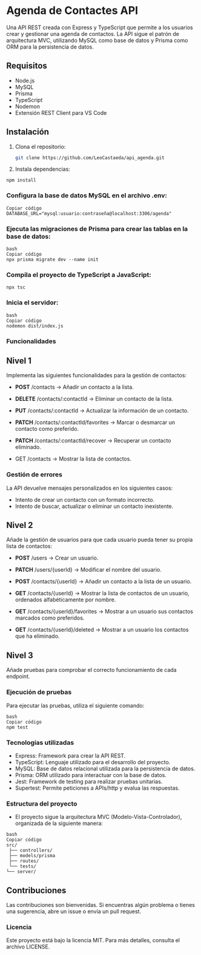 # Agenda de Contactes API

Una API REST creada con Express y TypeScript que permite a los usuarios crear y gestionar una agenda de contactos. La API sigue el patrón de arquitectura MVC, utilizando MySQL como base de datos y Prisma como ORM para la persistencia de datos.

## Requisitos

- Node.js
- MySQL
- Prisma
- TypeScript
- Nodemon
- Extensión REST Client para VS Code

## Instalación

1. Clona el repositorio:
   ```bash
   git clone https://github.com/LeoCastaeda/api_agenda.git

2. Instala dependencias:

```
npm install
```

### Configura la base de datos MySQL en el archivo .env:
```
Copiar código
DATABASE_URL="mysql:usuario:contraseña@localhost:3306/agenda"
```

### Ejecuta las migraciones de Prisma para crear las tablas en la base de datos:
```
bash
Copiar código
npx prisma migrate dev --name init
```
### Compila el proyecto de TypeScript a JavaScript:
```
npx tsc
```

### Inicia el servidor:
```
bash
Copiar código
nodemon dist/index.js
```


### Funcionalidades

## Nivel 1


Implementa las siguientes funcionalidades para la gestión de contactos:

- **POST** /contacts → Añadir un contacto a la lista.

- **DELETE** /contacts/:contactId → Eliminar un contacto de la lista.

- **PUT** /contacts/:contactId → Actualizar la información de un contacto.

- **PATCH** /contacts/:contactId/favorites → Marcar o desmarcar un contacto como preferido.

- **PATCH** /contacts/:contactId/recover → Recuperar un contacto eliminado.

- GET /contacts → Mostrar la lista de contactos.

### Gestión de errores

La API devuelve mensajes personalizados en los siguientes casos:

- Intento de crear un contacto con un formato incorrecto.
- Intento de buscar, actualizar o eliminar un contacto inexistente.

## Nivel 2

Añade la gestión de usuarios para que cada usuario pueda tener su propia lista de contactos:

- **POST** /users → Crear un usuario.

- **PATCH** /users/{userId} → Modificar el nombre del usuario.

- **POST** /contacts/{userId} → Añadir un contacto a la lista de un usuario.

- **GET** /contacts/{userId} → Mostrar la lista de contactos de un usuario, ordenados alfabéticamente por nombre.

- **GET** /contacts/{userId}/favorites → Mostrar a un usuario sus contactos marcados como preferidos.

- **GET** /contacts/{userId}/deleted → Mostrar a un usuario los contactos que ha eliminado.

## Nivel 3
Añade pruebas para comprobar el correcto funcionamiento de cada endpoint.

### Ejecución de pruebas
Para ejecutar las pruebas, utiliza el siguiente comando:
```
bash
Copiar código
npm test
```

### Tecnologías utilizadas
- Express: Framework para crear la API REST.
- TypeScript: Lenguaje utilizado para el desarrollo del proyecto.
- MySQL: Base de datos relacional utilizada para la persistencia de datos.
- Prisma: ORM utilizado para interactuar con la base de datos.
- Jest: Framework de testing para realizar pruebas unitarias.
- Supertest: Permite peticiones a APIs/http y evalua las respuestas.

### Estructura del proyecto
- El proyecto sigue la arquitectura MVC (Modelo-Vista-Controlador), organizada de la siguiente manera:
```
bash
Copiar código
src/
 ├── controllers/    
 ├── models/prisma         
 ├── routes/                    
 └── tests/
└── server/        
```
 
## Contribuciones
Las contribuciones son bienvenidas. Si encuentras algún problema o tienes una sugerencia, abre un issue o envía un pull request.

### Licencia
Este proyecto está bajo la licencia MIT. Para más detalles, consulta el archivo LICENSE.
